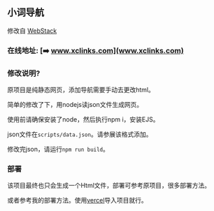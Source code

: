 ## 小词导航

修改自 [WebStack](https://github.com/WebStackPage/WebStackPage.github.io)

### 在线地址: [➡️ www.xclinks.com](www.xclinks.com)

### 修改说明?

原项目是纯静态网页，添加导航需要手动去更改html。

简单的修改了下，用nodejs读json文件生成网页。

使用前请确保安装了node，然后执行npm i，安装EJS。

json文件在`scripts/data.json`。请参展该格式添加。

修改完json，请运行`npm run build`。


### 部署

该项目最终也只会生成一个Html文件，部署可参考原项目，很多部署方法。

或者参考我的部署方法。使用[vercel](https://vercel.com/)导入项目就行。
